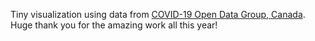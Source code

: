 Tiny visualization using data from [COVID-19 Open Data Group, Canada](https://opencovid.ca/). Huge thank you for the amazing work all this year! 
